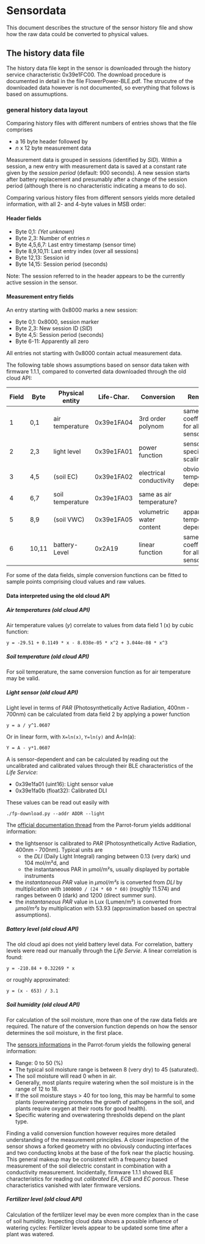 # Sensordata
This document describes the structure of the sensor history file and show how the raw data could be converted to
physical values.

## The history data file
The history data file kept in the sensor is downloaded through the history service characteristic 0x39e1FC00.
The download procedure is documented in detail in the file FlowerPower-BLE.pdf.  The strucutre of the downloaded
data however is not documented, so everything that follows is based on assumuptions.

### general history data layout
Comparing history files with different numbers of entries shows that the file comprises
* a 16 byte header followed by
* *n* x 12 byte measurement data

Measurement data is grouped in sessions (identified by *SID*). Within a session, a new entry with measurement data
is saved at a constant rate given by the *session period* (default: 900 seconds).
A new session starts after battery replacement and presumably after a change of the session period (although there
is no characteristic indicating a means to do so).

Comparing various history files from different sensors yields more detailed information, with all 2- and 4-byte
values in MSB order:

#### Header fields
* Byte 0,1: *(Yet unknown)*
* Byte 2,3: Number of entries *n*
* Byte 4,5,6,7: Last entry timestamp (sensor time)
* Byte 8,9,10,11: Last entry index (over all sessions)
* Byte 12,13: Session id
* Byte 14,15: Session period (seconds)

Note: The session referred to in the header appears to be the currently active session in the sensor.

#### Measurement entry fields
An entry starting with 0x8000 marks a new session:
* Byte 0,1: 0x8000, session marker
* Byte 2,3: New session ID (*SID*)
* Byte 4,5: Session period (seconds)
* Byte 6-11: Apparently all zero

All entries not starting with 0x8000 contain actual measurement data.

The following table shows assumptions based on sensor data taken with firmware 1.1.1, compared to converted data
downloaded through the old cloud API:

Field | Byte | Physical entity  | Life-Char. | Conversion               | Remarks
------|------|------------------|------------|--------------------------|-----------------------
  1  | 0,1   | air temperature  | 0x39e1FA04 | 3rd order polynom        | same coefficients for all sensors
  2  | 2,3   | light level      | 0x39e1FA01 | power function           | sensor specific scaling
  3  | 4,5   | (soil EC)        | 0x39e1FA02 | electrical conductivity  | obviously temperature dependent
  4  | 6,7   | soil temperature | 0x39e1FA03 | same as air temperature? |
  5  | 8,9   | (soil VWC)       | 0x39e1FA05 | volumetric water content | apparently temperature dependent
  6  | 10,11 | battery-Level    | 0x2A19     | linear function          | same coefficients for all sensors

For some of the data fields, simple conversion functions can be fitted to sample points comprising cloud values
and raw values.

#### Data interpreted using the old cloud API
##### Air temperatures (old cloud API)
Air temperature values (*y*) correlate to values from data field 1 (x) by cubic function:
```
y = -29.51 + 0.1149 * x - 8.038e-05 * x^2 + 3.044e-08 * x^3
```

##### Soil temperature (old cloud API)
For soil temperature, the same conversion function as for air temperature may be valid.

##### Light sensor (old cloud API)
Light level in terms of *PAR* (Photosynthetically Active Radiation, 400nm - 700nm) can be calculated from data field 2
by applying a power function
```
y = a / y^1.0607
```
Or in linear form, with `X=ln(x)`, `Y=ln(y)` and A=ln(a):
```
Y = A - y*1.0607
```
A is sensor-dependent and can be calculated by reading out the uncalibrated and calibrated values through their
BLE characteristics of the *Life Service*:
* 0x39e1fa01 (uint16): Light sensor value
* 0x39e1fa0b (float32): Calibrated DLI

These values can be read out easily with
```
./fp-download.py --addr ADDR --light
```

The [official documentation thread](http://forum.developer.parrot.com/t/docs-sensors-informations/94) from the
Parrot-forum yields additional information:
* the lightsensor is calibrated to *PAR* (Photosynthetically Active Radiation, 400nm - 700nm). Typical units are
    * the *DLI* (Daily Light Integral) ranging between 0.13 (very dark) und 104 mol/m²d, and
    * the instantaneous PAR in µmol/m²s, usually displayed by portable instruments
* the *instantaneous PAR* value in *µmol/m²s* is converted from *DLI* by multiplication with `1000000 / (24 * 60 * 60)`
  (roughly 11.574) and ranges between 0 (dark) and 1200 (direct summer sun).
* the *instantaneous PAR* value in Lux (Lumen/m²) is converted from *µmol/m²s* by multiplication with 53.93
  (approximation based on spectral assumptions).

##### Battery level (old cloud API)
The old cloud api does not yield battery level data. For correlation, battery levels were read our manually through the
*Life Servie*. A linear correlation is found:
```
y = -210.84 + 0.32269 * x
```
or roughly approximated:
```
y = (x - 653) / 3.1
```

##### Soil humidity (old cloud API)
For calculation of the soil moisture, more than one of the raw data fields are required.
The nature of the conversion function depends on how the sensor determines the soil moisture, in the first place.

The [sensors informations](http://forum.developer.parrot.com/t/docs-sensors-informations/94/3) in the Parrot-forum
yields the following general information:
* Range: 0 to 50 (%)
* The typical soil moisture range is between 8 (very dry) to 45 (saturated).
* The soil moisture will read 0 when in air.
* Generally, most plants require watering when the soil moisture is in the range of 12 to 18.
* If the soil moisture stays > 40 for too long, this may be harmful to some plants (overwatering promotes the growth
  of pathogens in the soil, and plants require oxygen at their roots for good health).
* Specific watering and overwatering thresholds depend on the plant type.

Finding a valid conversion function however requires more detailed understanding of the measurement principles.
A closer inspection of the sensor shows a forked geometry with no obviously conducting interfaces and
two conducting knobs at the base of the fork near the plactic housing. This general makeup may be consistent with
a frequency based measurement of the soil dielectric constant in combination with a conductivity measurement.
Incidentally, firmware 1.1.1 showed BLE characteristics for reading out *calibrated EA*, *ECB* and *EC porous*.
These characteristics vanished with later firmware versions.

##### Fertilizer level (old cloud API)
Calculation of the fertilizer level may be even more complex than in the case of soil humidity. Inspecting cloud data
shows a possible influence of watering cycles: Fertilizer levels appear to be updated some time after a plant was
watered.